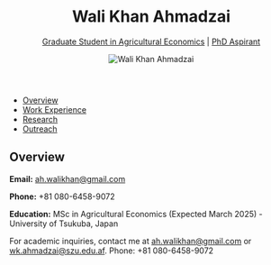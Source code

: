 <!DOCTYPE html>
<html lang="en">
<head>
  <meta charset="UTF-8">
  <meta name="viewport" content="width=device-width, initial-scale=1.0">
  <title>Wali Khan Ahmadzai - Profile</title>
  <link rel="stylesheet" href="style.css"> <!-- Link to your CSS file for styling -->
</head>
<body>

  <header>
    <h1>Wali Khan Ahmadzai</h1>
    <p><a href="https://github.com/walikhanahmadzai" target="_blank">Graduate Student in Agricultural Economics</a> | <a href="https://www.linkedin.com/in/walikhanahmadzai/" target="_blank">PhD Aspirant</a></p>
    <img src="profile-picture.jpg" alt="Wali Khan Ahmadzai" class="profile-img">
  </header>

  <!-- Navigation Bar -->
  <nav>
    <ul>
      <li><a href="#" onclick="showTab('overview')">Overview</a></li>
      <li><a href="#" onclick="showTab('work-experience')">Work Experience</a></li>
      <li><a href="#" onclick="showTab('research')">Research</a></li>
      <li><a href="#" onclick="showTab('outreach')">Outreach</a></li>
    </ul>
  </nav>

  <!-- Main Content -->
  <div id="overview" class="tab-content">
    <!-- Content for Overview Tab will be inserted here -->
    <h2>Overview</h2>
    <p><strong>Email:</strong> <a href="mailto:ah.walikhan@gmail.com">ah.walikhan@gmail.com</a></p>
    <p><strong>Phone:</strong> +81 080-6458-9072</p>
    <p><strong>Education:</strong> MSc in Agricultural Economics (Expected March 2025) - University of Tsukuba, Japan</p>
  </div>

  <div id="work-experience" class="tab-content" style="display:none;">
    <!-- Content for Work Experience Tab will be inserted here -->
    <h2>Work Experience</h2>
    <p><strong>Intern, Marketing Intelligence Team - GPSS Group</strong> (Tokyo, Japan, August 2024)</p>
    <p>Collaborated with the marketing team to analyze trends in the Japanese market for energy services.</p>
    <p><strong>Intern, Remote Sensing and Satellite Data Utilization - Japan Space System</strong> (Tokyo, Japan, September 2023)</p>
    <p>Gained hands-on experience in analyzing satellite data for agricultural applications.</p>
  </div>

  <div id="research" class="tab-content" style="display:none;">
    <!-- Content for Research Tab will be inserted here -->
    <h2>Research</h2>
    <p><strong>Current Researches:</strong></p>
    <ul>
      <li>Empowering Afghan Women through the Saffron Industry</li>
      <li>Japanese Consumers’ Preferences for Afghan Saffron</li>
      <li>Afghan Consumer Perceptions of Genome Edited Food</li>
    </ul>
    <p><strong>Publications:</strong></p>
    <p><em>Ahmadzai, W. K., & Aryobi, H. G.</em> "Natural and Socio-economic Factors Affecting Household Food Security in Rural Areas of Paktia Province, Afghanistan." <i>Asian Journal of Agricultural Extension, Economics & Sociology</i>, 39(2), 1-11.</p>
  </div>

  <div id="outreach" class="tab-content" style="display:none;">
    <!-- Content for Outreach Tab will be inserted here -->
    <h2>Outreach</h2>
    <p><strong>Memberships:</strong></p>
    <ul>
      <li><a href="https://www.aesjapan.or.jp/englishtop" target="_blank">The Agricultural Economics Society of Japan</a> (April 2024 – Present)</li>
      <li><a href="https://fsraj.smoosy.atlas.jp/ja" target="_blank">Japan Food System Society</a> (April 2024 – Present)</li>
    </ul>
  </div>

  <footer>
    <p>For academic inquiries, contact me at <a href="mailto:ah.walikhan@gmail.com">ah.walikhan@gmail.com</a> or <a href="mailto:wk.ahmadzai@szu.edu.af">wk.ahmadzai@szu.edu.af</a>. Phone: +81 080-6458-9072</p>
  </footer>

  <script src="script.js"></script> <!-- Add your JavaScript here for tab functionality -->
</body>
</html>
